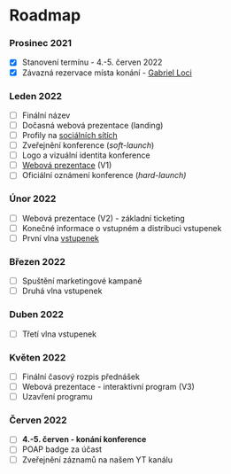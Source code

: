 # Roadmap

### Prosinec 2021

* [x] Stanovení termínu - 4.-5. červen 2022
* [x] Závazná rezervace místa konání - [Gabriel Loci](misto-konani/)

### Leden 2022

* [ ] Finální název
* [ ] Dočasná webová prezentace (landing)
* [ ] Profily na [sociálních sítích](propagace/)
* [ ] Zveřejnění konference (_soft-launch_)
* [ ] Logo a vizuální identita konference
* [ ] [Webová prezentace](propagace/webove-stranky.md) (V1)
* [ ] Oficiální oznámení konference (_hard-launch)_

### Únor 2022

* [ ] Webová prezentace (V2) - základní ticketing
* [ ] Konečné informace o vstupném a distribuci vstupenek
* [ ] První vlna [vstupenek](navstevnici/vstupenky.md)

### Březen 2022

* [ ] Spuštění marketingové kampaně
* [ ] Druhá vlna vstupenek

### Duben 2022

* [ ] Třetí vlna vstupenek

### Květen 2022

* [ ] Finální časový rozpis přednášek
* [ ] Webová prezentace - interaktivní program (V3)
* [ ] Uzavření programu

### Červen 2022

* [ ] **4.-5. červen - konání konference**
* [ ] POAP badge za účast
* [ ] Zveřejnění záznamů na našem YT kanálu
